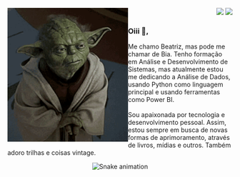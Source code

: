 <div>
<img align="left" alt="Yoda-gif" height="300" width="270" src="https://github.com/britobeatriz/britobeatriz/blob/main/yoda-mestre.gif">
<div>
  <p align="right">
    <a href="https://www.linkedin.com/in/beatriz-de-brito-lima/" target="_blank"><img src="https://img.shields.io/badge/-LinkedIn-%230077B5?style=for-the-badge&logo=linkedin&logoColor=white" target="_blank"></a>
     <a href="www.britobeatriz.com" target="_blank"><img src="https://img.shields.io/badge/-Portif%C3%B3lio-%230077B5?style=for-the-badge" target="_blank"></a>
</div>

### Oiii 👋,<br>
Me chamo Beatriz, mas pode me chamar de Bia. Tenho formação em Análise e Desenvolvimento de Sistemas, mas atualmente estou me dedicando a Análise de Dados, usando Python como linguagem principal e usando ferramentas como Power BI.<br>
<br>
Sou apaixonada por tecnologia e desenvolvimento pessoal. Assim, estou sempre em busca de novas formas de aprimoramento, através de livros, mídias e outros. Também adoro trilhas e coisas vintage.
</div>

<div align="center">

![Snake animation](https://github.com/britobeatriz/britobeatriz/blob/output/github-contribution-grid-snake.svg)

</div>
